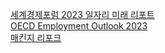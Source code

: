 
[세계경제포럼 2023 일자리 미래 리포트](https://www.weforum.org/publications/the-future-of-jobs-report-2023/)  
[OECD Employment Outlook 2023](https://www.oecd.org/en/publications/2023/07/oecd-employment-outlook-2023_904bcef3.html?appId=aemshell)  
[매킨지 리포크](https://www.mckinsey.com/featured-insights/future-of-work/jobs-lost-jobs-gained-what-the-future-of-work-will-mean-for-jobs-skills-and-wages)
